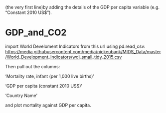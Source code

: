  (the very first line)by adding the details of the GDP per capita variable (e.g. “Constant 2010 US$”).
# GDP_and_CO2
import World Develoment Indicators from this url using  pd.read_csv: https://media.githubusercontent.com/media/nickeubank/MIDS_Data/master/World_Development_Indicators/wdi_small_tidy_2015.csv

Then pull out the columns:

‘Mortality rate, infant (per 1,000 live births)’

‘GDP per capita (constant 2010 US$)’

‘Country Name’

and plot mortality against GDP per capita.
